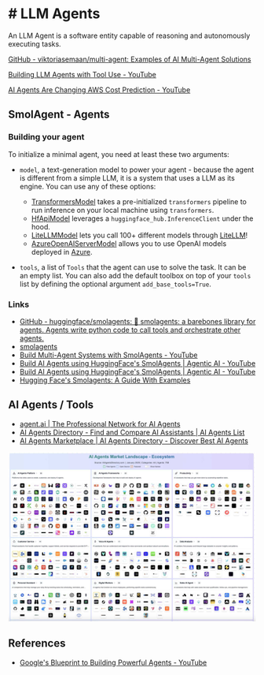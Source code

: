 # # LLM Agents

An LLM Agent is a software entity capable of reasoning and autonomously executing tasks.

[GitHub - viktoriasemaan/multi-agent: Examples of AI Multi-Agent Solutions](https://github.com/viktoriasemaan/multi-agent)

[Building LLM Agents with Tool Use - YouTube](https://youtu.be/5drn2DO7gNY)

[AI Agents Are Changing AWS Cost Prediction - YouTube](https://youtu.be/_cjuQlc62uc)

## SmolAgent - Agents

### Building your agent

To initialize a minimal agent, you need at least these two arguments:

- `model`, a text-generation model to power your agent - because the agent is different from a simple LLM, it is a system that uses a LLM as its engine. You can use any of these options:

    - [TransformersModel](https://huggingface.co/docs/smolagents/v1.5.1/en/reference/agents#smolagents.TransformersModel) takes a pre-initialized `transformers` pipeline to run inference on your local machine using `transformers`.
    - [HfApiModel](https://huggingface.co/docs/smolagents/v1.5.1/en/reference/agents#smolagents.HfApiModel) leverages a `huggingface_hub.InferenceClient` under the hood.
    - [LiteLLMModel](https://huggingface.co/docs/smolagents/v1.5.1/en/reference/agents#smolagents.LiteLLMModel) lets you call 100+ different models through [LiteLLM](https://docs.litellm.ai/)!
    - [AzureOpenAIServerModel](https://huggingface.co/docs/smolagents/v1.5.1/en/reference/agents#smolagents.AzureOpenAIServerModel) allows you to use OpenAI models deployed in [Azure](https://azure.microsoft.com/en-us/products/ai-services/openai-service).
- `tools`, a list of `Tools` that the agent can use to solve the task. It can be an empty list. You can also add the default toolbox on top of your `tools` list by defining the optional argument `add_base_tools=True`.

### Links

- [GitHub - huggingface/smolagents: 🤗 smolagents: a barebones library for agents. Agents write python code to call tools and orchestrate other agents.](https://github.com/huggingface/smolagents)
- [smolagents](https://huggingface.co/docs/smolagents/en/index)
- [Build Multi-Agent Systems with SmolAgents - YouTube](https://www.youtube.com/watch?v=uzskhpH5fvo)
- [Build AI Agents using HuggingFace's SmolAgents \| Agentic AI - YouTube](https://www.youtube.com/watch?v=VSm5-CX4QaM)
- [Build AI Agents using HuggingFace's SmolAgents \| Agentic AI - YouTube](https://www.youtube.com/watch?v=VSm5-CX4QaM)
- [Hugging Face's Smolagents: A Guide With Examples](https://www.datacamp.com/tutorial/smolagents)

## AI Agents / Tools

- [agent.ai \| The Professional Network for AI Agents](https://agent.ai/agents)
- [AI Agents Directory - Find and Compare AI Assistants \| AI Agents List](https://aiagentslist.com/)
- [AI Agents Marketplace \| AI Agents Directory - Discover Best AI Agents](https://aiagentsdirectory.com/)

![AI Agents Landscape](../../media/Pasted%20image%2020250114143214.jpg)

## References

- [Google's Blueprint to Building Powerful Agents - YouTube](https://www.youtube.com/watch?v=Z8vTgJkwyA0)
